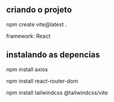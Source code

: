 ## criando o projeto
npm create vite@latest .

framework: React


## instalando as depencias
npm install axios

npm install react-router-dom

npm install tailwindcss @tailwindcss/vite